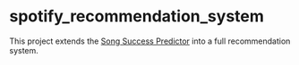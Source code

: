 # spotify_recommendation_system
This project extends the [Song Success Predictor](https://github.com/ericlewisX/is-your-song-a-banger-or-a-dud) into a full recommendation system.
